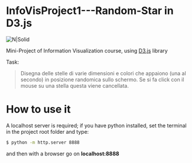 # InfoVisProject1---Random-Star in D3.js
![N|Solid](https://avatars1.githubusercontent.com/u/1562726?v=3&s=400)

Mini-Project of Information Visualization course, using [D3.js](https://d3js.org/) library

Task:
> Disegna delle stelle di varie dimensioni e colori che appaiono (una al secondo) in  posizione randomica sullo schermo. Se si fa click con il mouse su una stella questa  viene cancellata.

# How to use it
A localhost server is required; if you have python installed, set the terminal in the project root folder and type:
```sh
$ python -m http.server 8888
```
and then with a browser go on **localhost:8888**
